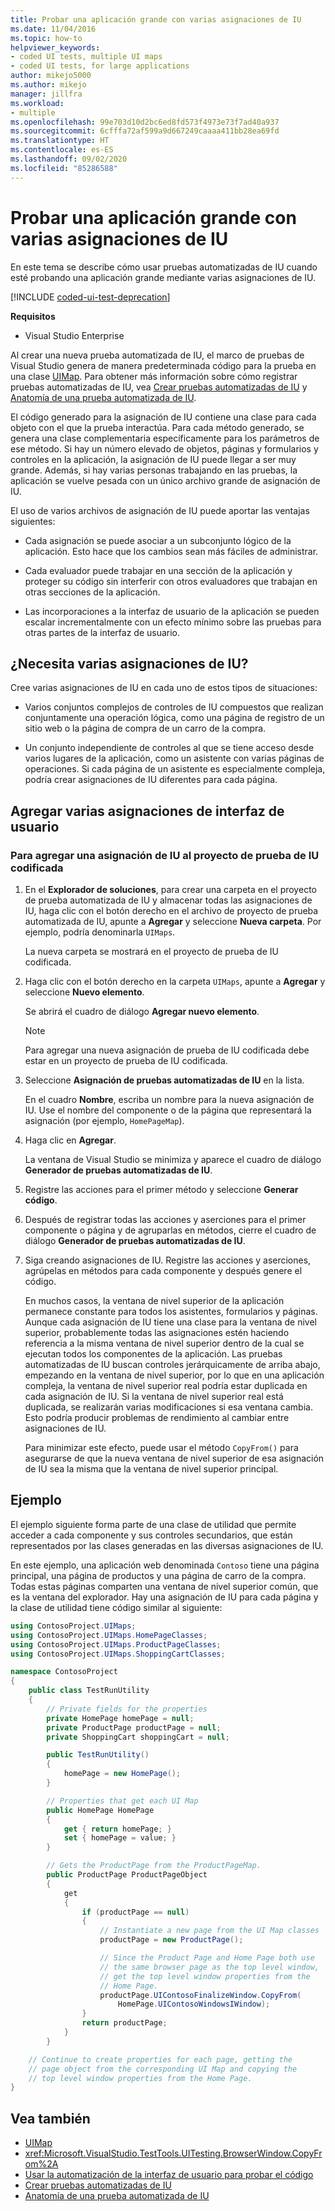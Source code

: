 ```yaml
---
title: Probar una aplicación grande con varias asignaciones de IU
ms.date: 11/04/2016
ms.topic: how-to
helpviewer_keywords:
- coded UI tests, multiple UI maps
- coded UI tests, for large applications
author: mikejo5000
ms.author: mikejo
manager: jillfra
ms.workload:
- multiple
ms.openlocfilehash: 99e703d10d2bc6ed8fd573f4973e73f7ad40a937
ms.sourcegitcommit: 6cfffa72af599a9d667249caaaa411bb28ea69fd
ms.translationtype: HT
ms.contentlocale: es-ES
ms.lasthandoff: 09/02/2020
ms.locfileid: "85286588"
---
```

# <a name="test-a-large-application-with-multiple-ui-maps"></a>Probar una aplicación grande con varias asignaciones de IU

En este tema se describe cómo usar pruebas automatizadas de IU cuando esté probando una aplicación grande mediante varias asignaciones de IU.

[!INCLUDE [coded-ui-test-deprecation](includes/coded-ui-test-deprecation.md)]

**Requisitos**

- Visual Studio Enterprise

Al crear una nueva prueba automatizada de IU, el marco de pruebas de Visual Studio genera de manera predeterminada código para la prueba en una clase [UIMap](/previous-versions/dd580454(v=vs.140)). Para obtener más información sobre cómo registrar pruebas automatizadas de IU, vea [Crear pruebas automatizadas de IU](../test/use-ui-automation-to-test-your-code.md) y [Anatomía de una prueba automatizada de IU](../test/anatomy-of-a-coded-ui-test.md).

El código generado para la asignación de IU contiene una clase para cada objeto con el que la prueba interactúa. Para cada método generado, se genera una clase complementaria específicamente para los parámetros de ese método. Si hay un número elevado de objetos, páginas y formularios y controles en la aplicación, la asignación de IU puede llegar a ser muy grande. Además, si hay varias personas trabajando en las pruebas, la aplicación se vuelve pesada con un único archivo grande de asignación de IU.

El uso de varios archivos de asignación de IU puede aportar las ventajas siguientes:

- Cada asignación se puede asociar a un subconjunto lógico de la aplicación. Esto hace que los cambios sean más fáciles de administrar.

- Cada evaluador puede trabajar en una sección de la aplicación y proteger su código sin interferir con otros evaluadores que trabajan en otras secciones de la aplicación.

- Las incorporaciones a la interfaz de usuario de la aplicación se pueden escalar incrementalmente con un efecto mínimo sobre las pruebas para otras partes de la interfaz de usuario.

## <a name="do-you-need-multiple-ui-maps"></a>¿Necesita varias asignaciones de IU?
Cree varias asignaciones de IU en cada uno de estos tipos de situaciones:

- Varios conjuntos complejos de controles de IU compuestos que realizan conjuntamente una operación lógica, como una página de registro de un sitio web o la página de compra de un carro de la compra.

- Un conjunto independiente de controles al que se tiene acceso desde varios lugares de la aplicación, como un asistente con varias páginas de operaciones. Si cada página de un asistente es especialmente compleja, podría crear asignaciones de IU diferentes para cada página.

## <a name="add-multiple-ui-maps"></a>Agregar varias asignaciones de interfaz de usuario

### <a name="to-add-a-ui-map-to-your-coded-ui-test-project"></a>Para agregar una asignación de IU al proyecto de prueba de IU codificada

1. En el **Explorador de soluciones**, para crear una carpeta en el proyecto de prueba automatizada de IU y almacenar todas las asignaciones de IU, haga clic con el botón derecho en el archivo de proyecto de prueba automatizada de IU, apunte a **Agregar** y seleccione **Nueva carpeta**. Por ejemplo, podría denominarla `UIMaps`.

    La nueva carpeta se mostrará en el proyecto de prueba de IU codificada.

2. Haga clic con el botón derecho en la carpeta `UIMaps`, apunte a **Agregar** y seleccione **Nuevo elemento**.

    Se abrirá el cuadro de diálogo **Agregar nuevo elemento**.

   > [!NOTE]
   > Para agregar una nueva asignación de prueba de IU codificada debe estar en un proyecto de prueba de IU codificada.

3. Seleccione **Asignación de pruebas automatizadas de IU** en la lista.

    En el cuadro **Nombre**, escriba un nombre para la nueva asignación de IU. Use el nombre del componente o de la página que representará la asignación (por ejemplo, `HomePageMap`).

4. Haga clic en **Agregar**.

    La ventana de Visual Studio se minimiza y aparece el cuadro de diálogo **Generador de pruebas automatizadas de IU**.

5. Registre las acciones para el primer método y seleccione **Generar código**.

6. Después de registrar todas las acciones y aserciones para el primer componente o página y de agruparlas en métodos, cierre el cuadro de diálogo **Generador de pruebas automatizadas de IU**.

7. Siga creando asignaciones de IU. Registre las acciones y aserciones, agrúpelas en métodos para cada componente y después genere el código.

   En muchos casos, la ventana de nivel superior de la aplicación permanece constante para todos los asistentes, formularios y páginas. Aunque cada asignación de IU tiene una clase para la ventana de nivel superior, probablemente todas las asignaciones estén haciendo referencia a la misma ventana de nivel superior dentro de la cual se ejecutan todos los componentes de la aplicación. Las pruebas automatizadas de IU buscan controles jerárquicamente de arriba abajo, empezando en la ventana de nivel superior, por lo que en una aplicación compleja, la ventana de nivel superior real podría estar duplicada en cada asignación de IU. Si la ventana de nivel superior real está duplicada, se realizarán varias modificaciones si esa ventana cambia. Esto podría producir problemas de rendimiento al cambiar entre asignaciones de IU.

   Para minimizar este efecto, puede usar el método `CopyFrom()` para asegurarse de que la nueva ventana de nivel superior de esa asignación de IU sea la misma que la ventana de nivel superior principal.

## <a name="example"></a>Ejemplo

El ejemplo siguiente forma parte de una clase de utilidad que permite acceder a cada componente y sus controles secundarios, que están representados por las clases generadas en las diversas asignaciones de IU.

En este ejemplo, una aplicación web denominada `Contoso` tiene una página principal, una página de productos y una página de carro de la compra. Todas estas páginas comparten una ventana de nivel superior común, que es la ventana del explorador. Hay una asignación de IU para cada página y la clase de utilidad tiene código similar al siguiente:

```csharp
using ContosoProject.UIMaps;
using ContosoProject.UIMaps.HomePageClasses;
using ContosoProject.UIMaps.ProductPageClasses;
using ContosoProject.UIMaps.ShoppingCartClasses;

namespace ContosoProject
{
    public class TestRunUtility
    {
        // Private fields for the properties
        private HomePage homePage = null;
        private ProductPage productPage = null;
        private ShoppingCart shoppingCart = null;

        public TestRunUtility()
        {
            homePage = new HomePage();
        }

        // Properties that get each UI Map
        public HomePage HomePage
        {
            get { return homePage; }
            set { homePage = value; }
        }

        // Gets the ProductPage from the ProductPageMap.
        public ProductPage ProductPageObject
        {
            get
            {
                if (productPage == null)
                {
                    // Instantiate a new page from the UI Map classes
                    productPage = new ProductPage();

                    // Since the Product Page and Home Page both use
                    // the same browser page as the top level window,
                    // get the top level window properties from the
                    // Home Page.
                    productPage.UIContosoFinalizeWindow.CopyFrom(
                        HomePage.UIContosoWindowsIWindow);
                }
                return productPage;
            }
        }

    // Continue to create properties for each page, getting the
    // page object from the corresponding UI Map and copying the
    // top level window properties from the Home Page.
}
```

## <a name="see-also"></a>Vea también

- [UIMap](/previous-versions/dd580454(v=vs.140))
- <xref:Microsoft.VisualStudio.TestTools.UITesting.BrowserWindow.CopyFrom%2A>
- [Usar la automatización de la interfaz de usuario para probar el código](../test/use-ui-automation-to-test-your-code.md)
- [Crear pruebas automatizadas de IU](../test/use-ui-automation-to-test-your-code.md)
- [Anatomía de una prueba automatizada de IU](../test/anatomy-of-a-coded-ui-test.md)

